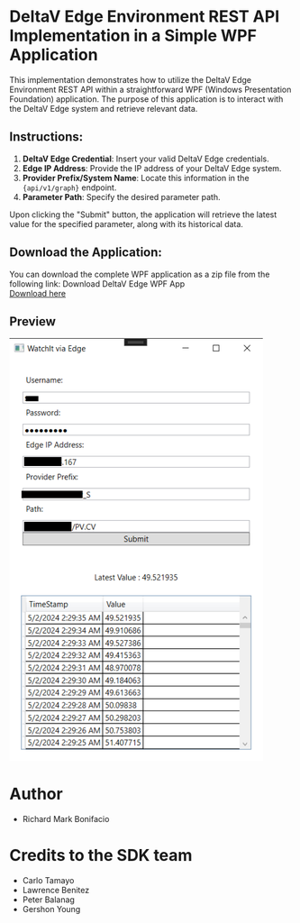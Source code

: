 # DeltaV Edge Environment REST API Implementation in a Simple WPF Application

This implementation demonstrates how to utilize the DeltaV Edge Environment REST API within a straightforward WPF (Windows Presentation Foundation) application. The purpose of this application is to interact with the DeltaV Edge system and retrieve relevant data.

## Instructions:

1. **DeltaV Edge Credential**: Insert your valid DeltaV Edge credentials.
2. **Edge IP Address**: Provide the IP address of your DeltaV Edge system.
3. **Provider Prefix/System Name**: Locate this information in the `{api/v1/graph}` endpoint.
4. **Parameter Path**: Specify the desired parameter path.

Upon clicking the "Submit" button, the application will retrieve the latest value for the specified parameter, along with its historical data.
## Download the Application:

You can download the complete WPF application as a zip file from the following link: Download DeltaV Edge WPF App  
[Download here](https://github.com/EmersonDeltaV/deltav-edge-watchit/releases/tag/Release)
## Preview   
<img src="preview.png" width="450">


# Author
- Richard Mark Bonifacio

# Credits to the SDK team
- Carlo Tamayo
- Lawrence Benitez
- Peter Balanag
- Gershon Young
